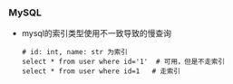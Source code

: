 ### MySQL

- mysql的索引类型使用不一致导致的慢查询

  ```mysql
  # id: int, name: str 为索引
  select * from user where id='1'  # 可用，但是不走索引
  select * from user where id=1   # 走索引
  ```

  

  